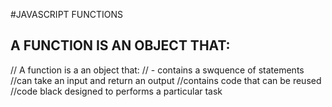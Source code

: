 #JAVASCRIPT FUNCTIONS

## A FUNCTION IS AN OBJECT THAT:

// A function is a an object that:
// - contains a swquence of statements
//can take an input and return an output
//contains code that can be reused
//code black designed to performs a particular task

